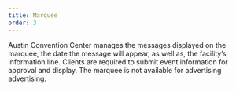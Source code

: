 ```yaml
---
title: Marquee
order: 3
---
```


Austin Convention Center manages the messages displayed on the marquee, the date the message will appear, as well as, the facility’s information line. Clients are required to submit event information for approval and display. The marquee is not available for advertising advertising.
